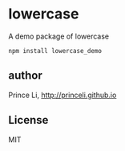 lowercase
========================

A demo package of lowercase

```{bash}
npm install lowercase_demo
```

## author

Prince Li, http://princeli.github.io

## License

MIT